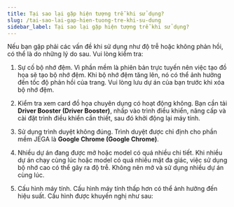 ```yaml
---
title: Tại sao lại gặp hiện tượng trễ khi sử dụng?
slug: /tai-sao-lai-gap-hien-tuong-tre-khi-su-dung
sidebar_label: Tại sao lại gặp hiện tượng trễ khi sử dụng?
---
```


Nếu bạn gặp phải các vấn đề khi sử dụng như độ trễ hoặc không phản hồi, có thể là do những lý do sau. Vui lòng kiểm tra:

1. Sự cố bộ nhớ đệm. Vì phần mềm là phiên bản trực tuyến nên việc tạo đồ họa sẽ tạo bộ nhớ đệm. Khi bộ nhớ đệm tăng lên, nó có thể ảnh hưởng đến tốc độ phản hồi của trang. Vui lòng lưu dự án của bạn trước khi xóa bộ nhớ đệm.

2. Kiểm tra xem card đồ họa chuyên dụng có hoạt động không. Bạn cần tải **Driver Booster (Driver Booster)**, nhấp vào trình điều khiển, nâng cấp và cài đặt trình điều khiển cần thiết, sau đó khởi động lại máy tính.

3. Sử dụng trình duyệt không đúng. Trình duyệt được chỉ định cho phần mềm JEGA là **Google Chrome (Google Chrome)**.

4. Nhiều dự án đang được mở hoặc model có quá nhiều chi tiết. Khi nhiều dự án chạy cùng lúc hoặc model có quá nhiều mặt đa giác, việc sử dụng bộ nhớ cao có thể gây ra độ trễ. Không nên mở và sử dụng nhiều dự án cùng lúc.

5. Cấu hình máy tính. Cấu hình máy tính thấp hơn có thể ảnh hưởng đến hiệu suất. Cấu hình được khuyến nghị như sau: